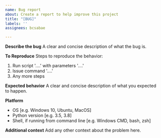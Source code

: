 ```yaml
---
name: Bug report
about: Create a report to help improve this project
title: "[BUG]"
labels: ''
assignees: bcsabae

---
```


**Describe the bug**
A clear and concise description of what the bug is.

**To Reproduce**
Steps to reproduce the behavior:
1. Run script '....' with parameters '....'
2. Issue command '....'
3. Any more steps

**Expected behavior**
A clear and concise description of what you expected to happen.

**Platform**
- OS [e.g. Windows 10, Ubuntu, MacOS]
- Python version [e.g. 3.5, 3.8]
- Shell, if running from command line [e.g. Windows CMD, bash, zsh]

**Additional context**
Add any other context about the problem here.

